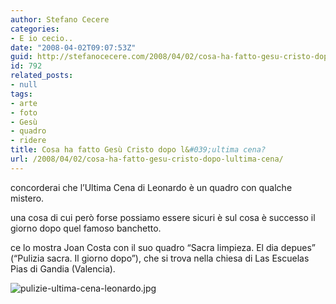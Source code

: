 ```yaml
---
author: Stefano Cecere
categories:
- E io cecio..
date: "2008-04-02T09:07:53Z"
guid: http://stefanocecere.com/2008/04/02/cosa-ha-fatto-gesu-cristo-dopo-lultima-cena/
id: 792
related_posts:
- null
tags:
- arte
- foto
- Gesù
- quadro
- ridere
title: Cosa ha fatto Gesù Cristo dopo l&#039;ultima cena?
url: /2008/04/02/cosa-ha-fatto-gesu-cristo-dopo-lultima-cena/
---
```


concorderai che l&#8217;Ultima Cena di Leonardo è un quadro con qualche mistero.
  
una cosa di cui però forse possiamo essere sicuri è sul cosa è successo il giorno dopo quel famoso banchetto.
  
ce lo mostra Joan Costa con il suo quadro &#8220;Sacra limpieza. El dia depues&#8221; (&#8220;Pulizia sacra. Il giorno dopo&#8221;), che si trova nella chiesa di Las Escuelas Pias di Gandia (Valencia).

![pulizie-ultima-cena-leonardo.jpg](http://stefanocecere.com/wp-content/uploads/sites/3/2008/04/pulizie-ultima-cena-leonardo.jpg)